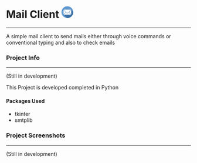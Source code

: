 # Mail Client ![image](images/email.png)
***
A simple mail client to send mails either through voice commands or conventional typing
and also to check emails

### Project Info
***
(Still in development)

This Project is developed completed in Python
#### Packages Used
* tkinter
* smtplib


### Project Screenshots
***
(Still in development)